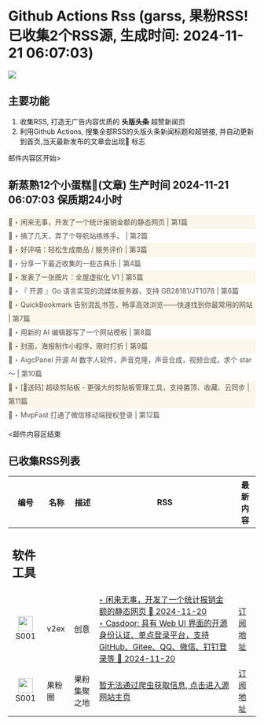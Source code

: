 # Github Actions Rss (garss, 果粉RSS! 已收集2个RSS源, 生成时间: 2024-11-21 06:07:03)

![](https://cdn.jsdelivr.net/gh/xinkeji/garss/_media/ga-rss.png)



## 主要功能
1. 收集RSS, 打造无广告内容优质的 **头版头条** 超赞新闻页
2. 利用Github Actions, 搜集全部RSS的头版头条新闻标题和超链接, 并自动更新到首页,当天最新发布的文章会出现🌈 标志

邮件内容区开始>
<h2>新蒸熟12个小蛋糕🍰(文章) 生产时间 2024-11-21 06:07:03 保质期24小时</h2>

<div style='line-height:3;background-color:#FAF6EA;' ><a href='https://www.v2ex.com/t/1091319#reply5' style="line-height:2;text-decoration:none;display:block;color:#584D49;">🌈 ‣ 闲来无事，开发了一个统计报销金额的静态网页 | 第1篇</a></div><div style='line-height:3;' ><a href='https://www.v2ex.com/t/1091337#reply1' style="line-height:2;text-decoration:none;display:block;color:#584D49;">🌈 ‣ 搞了几天，弄了个导航站练练手。 | 第2篇</a></div><div style='line-height:3;background-color:#FAF6EA;' ><a href='https://www.v2ex.com/t/1091273#reply1' style="line-height:2;text-decoration:none;display:block;color:#584D49;">🌈 ‣ 好评喵：轻松生成商品 / 服务评价 | 第3篇</a></div><div style='line-height:3;' ><a href='https://www.v2ex.com/t/1091168#reply4' style="line-height:2;text-decoration:none;display:block;color:#584D49;">🌈 ‣ 分享一下最近收集的一些古典乐 | 第4篇</a></div><div style='line-height:3;background-color:#FAF6EA;' ><a href='https://www.v2ex.com/t/1091110#reply10' style="line-height:2;text-decoration:none;display:block;color:#584D49;">🌈 ‣ 发表了一张图片：全屋虚拟化 V1 | 第5篇</a></div><div style='line-height:3;' ><a href='https://www.v2ex.com/t/1091238#reply3' style="line-height:2;text-decoration:none;display:block;color:#584D49;">🌈 ‣ 『 开源 』Go 语言实现的流媒体服务器，支持 GB28181/JT1078 | 第6篇</a></div><div style='line-height:3;background-color:#FAF6EA;' ><a href='https://www.v2ex.com/t/1091207#reply1' style="line-height:2;text-decoration:none;display:block;color:#584D49;">🌈 ‣ QuickBookmark 告别混乱书签，畅享高效浏览——快速找到你最常用的网站 | 第7篇</a></div><div style='line-height:3;' ><a href='https://www.v2ex.com/t/1091195#reply0' style="line-height:2;text-decoration:none;display:block;color:#584D49;">🌈 ‣ 用新的 AI 编辑器写了一个网站模板 | 第8篇</a></div><div style='line-height:3;background-color:#FAF6EA;' ><a href='https://www.v2ex.com/t/1091180#reply0' style="line-height:2;text-decoration:none;display:block;color:#584D49;">🌈 ‣ 封面，海报制作小程序，限时打折 | 第9篇</a></div><div style='line-height:3;' ><a href='https://www.v2ex.com/t/1091147#reply0' style="line-height:2;text-decoration:none;display:block;color:#584D49;">🌈 ‣ AigcPanel 开源 AI 数字人软件，声音克隆，声音合成，视频合成，求个 star～ | 第10篇</a></div><div style='line-height:3;background-color:#FAF6EA;' ><a href='https://www.v2ex.com/t/1091041#reply9' style="line-height:2;text-decoration:none;display:block;color:#584D49;">🌈 ‣ [🎁送码] 超级剪贴板 - 更强大的剪贴板管理工具，支持置顶、收藏、云同步 | 第11篇</a></div><div style='line-height:3;' ><a href='https://www.v2ex.com/t/1091235#reply0' style="line-height:2;text-decoration:none;display:block;color:#584D49;">🌈 ‣ MvpFast 打通了微信移动端授权登录 | 第12篇</a></div>

<邮件内容区结束

## 已收集RSS列表

| 编号 | 名称 | 描述 | RSS | 最新内容 |
| --- | --- | --- | --- | --- |
| <h2 id="软件工具">软件工具</h2> |  |   |  |  |
| <div id="S001" style="text-align: center;"><img src="https://cdn.jsdelivr.net/gh/zhaoolee/garss/_media/favicon/S001.png" width="30px" style="width:30px;height: auto;"/><br><span>S001</span></div> | v2ex | 创意 | [‣ 闲来无事，开发了一个统计报销金额的静态网页 🌈 2024-11-20](https://www.v2ex.com/t/1091319#reply5)<br/>[‣ Casdoor: 具有 Web UI 界面的开源身份认证、单点登录平台，支持 GitHub、Gitee、QQ、微信、钉钉登录等 🌈 2024-11-20](https://www.v2ex.com/t/803669#reply355) | [订阅地址](https://www.v2ex.com/feed/tab/creative.xml) |
| <div id="S001" style="text-align: center;"><img src="https://cdn.jsdelivr.net/gh/zhaoolee/garss/_media/favicon/S001.png" width="30px" style="width:30px;height: auto;"/><br><span>S001</span></div> | 果粉圈 | 果粉集聚之地 | [暂无法通过爬虫获取信息, 点击进入源网站主页](https://g0f.cn) | [订阅地址](https://g0f.cn/rss.xml) |



